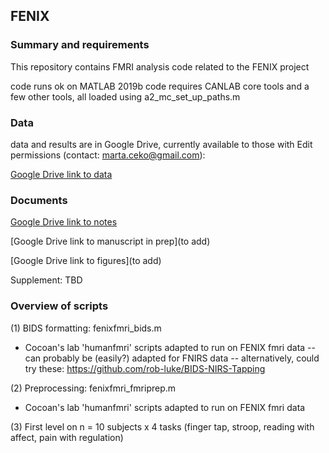 ## FENIX 

### Summary and requirements

This repository contains FMRI analysis code related to the FENIX project 

code runs ok on MATLAB 2019b
code requires CANLAB core tools and a few other tools, all loaded using a2_mc_set_up_paths.m

### Data 
data and results are in Google Drive, currently available to those with Edit permissions (contact: marta.ceko@gmail.com):

[Google Drive link to data](https://drive.google.com/drive/folders/1B3R5VZHeqQ3_KeJ1lweyBbLVNQeNnjrd?usp=sharing)

### Documents 

[Google Drive link to notes](https://docs.google.com/document/d/1-fGsBUktHSFKVsCYtNA6UotB3DEnhiP-hHVsiIQ-vII/edit#heading=h.glwm6zv7e37q)

[Google Drive link to manuscript in prep](to add)

[Google Drive link to figures](to add)

Supplement: TBD

### Overview of scripts

(1) BIDS formatting: fenixfmri_bids.m 
- Cocoan's lab 'humanfmri' scripts adapted to run on FENIX fmri data 
-- can probably be (easily?) adapted for FNIRS data
-- alternatively, could try these: https://github.com/rob-luke/BIDS-NIRS-Tapping
 
(2) Preprocessing: fenixfmri_fmriprep.m
- Cocoan's lab 'humanfmri' scripts adapted to run on FENIX fmri data 

(3) First level on n = 10 subjects x 4 tasks (finger tap, stroop, reading with affect, pain with regulation) 


